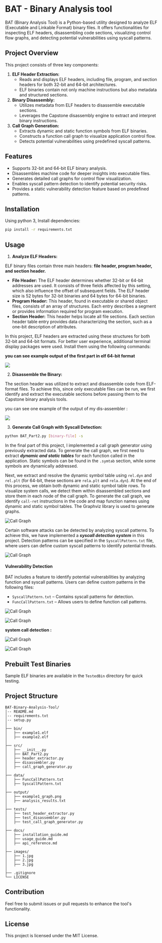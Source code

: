 # BAT - Binary Analysis tool 

BAT (Binary Analysis Tool) is a Python-based utility designed to analyze ELF (Executable and Linkable Format) binary files. It offers functionalities for inspecting ELF headers, disassembling code sections, visualizing control flow graphs, and detecting potential vulnerabilities using syscall patterns.

## Project Overview

This project consists of three key components:

1. **ELF Header Extraction:**
   - Reads and displays ELF headers, including file, program, and section headers for both 32-bit and 64-bit architectures.
   - ELF binaries contain not only machine instructions but also metadata and structured sections.
2. **Binary Disassembly:**
   - Utilizes metadata from ELF headers to disassemble executable sections.
   - Leverages the Capstone disassembly engine to extract and interpret binary instructions.
3. **Call Graph Generation:**
   - Extracts dynamic and static function symbols from ELF binaries.
   - Constructs a function call graph to visualize application control flow.
   - Detects potential vulnerabilities using predefined syscall patterns.

## Features

- Supports 32-bit and 64-bit ELF binary analysis.
- Disassembles machine code for deeper insights into executable files.
- Generates detailed call graphs for control flow visualization.
- Enables syscall pattern detection to identify potential security risks.
- Provides a static vulnerability detection feature based on predefined patterns.

## Installation

Using python 3, Install dependencies: 

```bash
pip install -r requirements.txt
```



## Usage

1. **Analyze ELF Headers:**

ELF binary files contain three main headers: **file header, program header, and section header.**

- **File Header:** The ELF header determines whether 32-bit or 64-bit addresses are used. It consists of three fields affected by this setting, which also influence the offset of subsequent fields. The ELF header size is 52 bytes for 32-bit binaries and 64 bytes for 64-bit binaries.
- **Program Header:** This header, found in executable or shared object files, consists of an array of structures. Each entry describes a segment or provides information required for program execution.
- **Section Header:** This header helps locate all file sections. Each section header table entry provides data characterizing the section, such as a one-bit description of attributes.

In this project, ELF headers are extracted using these structures for both 32-bit and 64-bit formats. For better user experience, additional terminal display packages were used. Install them using the following commands:

**you can see example output of the first part in elf 64-bit format**

![](images/1.jpg)

2. **Disassemble the Binary:**

The section header was utilized to extract and disassemble code from ELF-format files. To achieve this, since only executable files can be run, we first identify and extract the executable sections before passing them to the Capstone binary analysis tools.

you can see one example of the output of my dis-assembler : 

![](images/3.jpg)

3. **Generate Call Graph with Syscall Detection:**

```bash
python BAT_Part2.py [binary-file] -s
```

In the final part of this project, I implemented a call graph generator using previously extracted data. To generate the call graph, we first need to extract ***dynamic and static tables*** for each function called in the application. Static symbols can be found in the `.symtab` section, while some symbols are dynamically addressed.

Next, we extract and resolve the dynamic symbol table using `rel.dyn` and `rel.plt` (for 64-bit, these sections are `rela.plt` and `rela.dyn`). At the end of this process, we obtain both dynamic and static symbol table rows. To visualize system calls, we detect them within disassembled sections and store them in each node of the call graph. To generate the call graph, we identify `call-ret` instructions in the code and map function names using dynamic and static symbol tables. The Graphviz library is used to generate graphs.

![Call Graph](images/4.jpg)

Certain software attacks can be detected by analyzing syscall patterns. To achieve this, we have implemented a ***syscall detection system*** in this project. Detection patterns can be specified in the `SyscallPattern.txt` file, where users can define custom syscall patterns to identify potential threats.

![Call Graph](images/5.jpg)



#### ‫‪Vulnerability Detection

BAT includes a feature to identify potential vulnerabilities by analyzing function and syscall patterns. Users can define custom patterns in the following files:

- `SyscallPattern.txt` – Contains syscall patterns for detection.
- `FuncCallPattern.txt` – Allows users to define function call patterns.

![Call Graph](images/6.jpg)

![Call Graph](images/7.jpg)

**system call detection :** 

![Call Graph](images/8.jpg)

![Call Graph](images/9.jpg)

## Prebuilt Test Binaries

Sample ELF binaries are available in the `TestedBin` directory for quick testing.

## **Project Structure**

```
BAT-Binary-Analysis-Tool/
│-- README.md
│-- requirements.txt
│-- setup.py
│
├── bin/
│   ├── example1.elf
│   ├── example2.elf
│
├── src/
│   ├── __init__.py
│   ├── BAT_Part2.py
│   ├── header_extractor.py
│   ├── disassembler.py
│   ├── call_graph_generator.py
│
├── data/
│   ├── FuncCallPattern.txt
│   ├── SyscallPattern.txt
│
├── output/
│   ├── example1_graph.png
│   ├── analysis_results.txt
│
├── tests/
│   ├── test_header_extractor.py
│   ├── test_disassembler.py
│   ├── test_call_graph_generator.py
│
├── docs/
│   ├── installation_guide.md
│   ├── usage_guide.md
│   ├── api_reference.md
│
├── images/
│   ├── 1.jpg
│   ├── 2.jpg
│   ├── 3.jpg
│
├── .gitignore
└── LICENSE

```

## Contribution

Feel free to submit issues or pull requests to enhance the tool's functionality.

## License

This project is licensed under the MIT License. 
